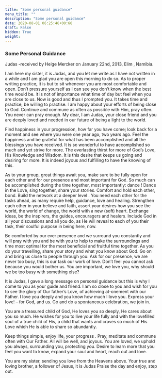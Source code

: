 ```yaml
---
title: "Some personal guidance"
menu_title: ""
description: "Some personal guidance"
date: 2020-08-01 06:25:48+00:68
draft: False
hidden: True
weight:
---
```

### Some Personal Guidance

Judas -received by Helge Mercker on January 22nd, 2013, Elim , Namibia.  

I am here my sister, it is Judas, and you let me write as I have not written in a while and I am glad you are open this morning to do so. As to proper writing practice, it is but to sit whenever you are most comfortable and open. Don’t pressure yourself as I can see you don’t know when the best time would be. It is not of importance what time of day but feel when you are close to us. Now is good and thus I prompted you. It takes time and practice, be willing to practise. I am happy about your efforts of being close to God. Continue and commune as often as possible with Him, pray often. You never can pray enough. My dear, I am Judas, your close friend and you are deeply loved and needed in our future of being a light to the world.  

Find happiness in your progression, how far you have come; look back for a moment and see where you were one year ago, two years ago. Feel the happiness and be grateful for what has been accomplished and all the blessings you have received. It is so wonderful to have accomplished so much and yet strive for more. The everlasting thirst  for more of God’s Love, His Knowledge and Wisdom. It is this desire that keeps us going and desiring for more. It is indeed joyous and fulfilling to have the knowing of this.

As to your group, great things await you, make sure to be fully open for each other and for our presence and most important for God. So much can be accomplished during the time together, most importantly: dance ! Dance in the Love, sing together, share your stories. Comfort and hold each other, bond. Build the network at a deeper level . You need each other for the tasks ahead, as many require help, guidance, love and healing. Strengthen each other in your believe and faith, assert your desires how you see the world, the world of change, the world with a new (soft) heart. Exchange ideas, be the inspirers, the guides, encouragers and healers. Include God in all your discussions and all you do, as He will reveal to each of you their task, their soulful purpose in being here, now.

Be comforted by our ever presence and we surround you constantly and will pray with you and be with you to help to make the surroundings and time most optimal for the most beneficial and fruitful time together. As you do your travelling, share your story and what you know about God. Go on and bring us close to people through you. Ask for our presence, we are never too busy, this is our task our work of love. Don’t feel you cannot ask because you would bother us. You are important, we love you, why should we be too busy with something else?

 It is Judas, I gave a long message on personal guidance but this is why I come to you as your guide and friend. I am so close to you and wish for you to see the glory of Our father’s Love, of achieving at-onement with our Father. I love you deeply and you know how much I love you. Express your love!  – for God, and us. Go and do a spontaneous celebration, we join in.  

You are a treasured child of God, He loves you so deeply, He cares about you so much. He wishes for you to live your life fully and with the lovefilled soul of a true child of His, a child that wants and craves so much of His Love which He is able to share so abundantly.

Keep things simple, enjoy life, your progress . Pray, meditate and commune often with Our Father. All will be well, and joyous. You are loved, we uphold you always, surrounding you, protecting you. Desire to learn more that you feel you want to know, expand your soul and heart, reach out and love.
 
You are my sister, sending you love from the Heavens above. Your true and loving brother, a follower of Jesus, it is Judas  Praise the day and enjoy, step out.
